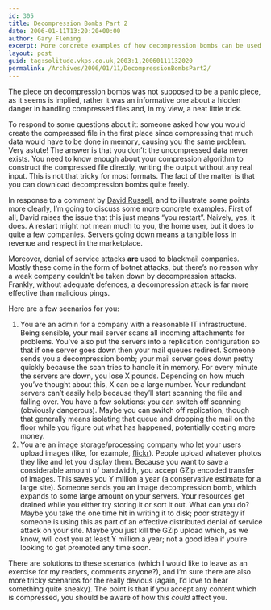 ```yaml
---
id: 305
title: Decompression Bombs Part 2
date: 2006-01-11T13:20:20+00:00
author: Gary Fleming
excerpt: More concrete examples of how decompression bombs can be used.
layout: post
guid: tag:solitude.vkps.co.uk,2003:1,20060111132020
permalink: /Archives/2006/01/11/DecompressionBombsPart2/
---
```

The piece on decompression bombs was not supposed to be a panic piece, as it seems is implied, rather it was an informative one about a hidden danger in handling compressed files and, in my view, a neat little trick.

To respond to some questions about it: someone asked how you would create the compressed file in the first place since compressing that much data would have to be done in memory, causing you the same problem. Very astute! The answer is that you don&#8217;t: the uncompressed data never exists. You need to know enough about your compression algorithm to construct the compressed file directly, writing the output without any real input. This is not that tricky for most formats. The fact of the matter is that you can download decompression bombs quite freely.

In response to a comment by [David Russell](http://www.davidarussell.co.uk/), and to illustrate some points more clearly, I&#8217;m going to discuss some more concrete examples. First of all, David raises the issue that this just means &#8220;you restart&#8221;. Naively, yes, it does. A restart might not mean much to you, the home user, but it does to quite a few companies. Servers going down means a tangible loss in revenue and respect in the marketplace.

Moreover, denial of service attacks **are** used to blackmail companies. Mostly these come in the form of botnet attacks, but there&#8217;s no reason why a weak company couldn&#8217;t be taken down by decompression attacks. Frankly, without adequate defences, a decompression attack is far more effective than malicious pings.

Here are a few scenarios for you:

  1. You are an admin for a company with a reasonable IT infrastructure. Being sensible, your mail server scans all incoming attachments for problems. You&#8217;ve also put the servers into a replication configuration so that if one server goes down then your mail queues redirect. Someone sends you a decompression bomb; your mail server goes down pretty quickly because the scan tries to handle it in memory. For every minute the servers are down, you lose X pounds. Depending on how much you&#8217;ve thought about this, X can be a large number. Your redundant servers can&#8217;t easily help because they&#8217;ll start scanning the file and falling over. You have a few solutions: you can switch off scanning (obviously dangerous). Maybe you can switch off replication, though that generally means isolating that queue and dropping the mail on the floor while you figure out what has happened, potentially costing more money.
  2. You are an image storage/processing company who let your users upload images (like, for example, [flickr](http://www.flickr.com)). People upload whatever photos they like and let you display them. Because you want to save a considerable amount of bandwidth, you accept GZip encoded transfer of images. This saves you Y million a year (a conservative estimate for a large site). Someone sends you an image decompression bomb, which expands to some large amount on your servers. Your resources get drained while you either try storing it or sort it out. What can you do? Maybe you take the one time hit in writing it to disk; poor strategy if someone is using this as part of an effective distributed denial of service attack on your site. Maybe you just kill the GZip upload which, as we know, will cost you at least Y million a year; not a good idea if you&#8217;re looking to get promoted any time soon.

There are solutions to these scenarios (which I would like to leave as an exercise for my readers, comments anyone?), and I&#8217;m sure there are also more tricky scenarios for the really devious (again, I&#8217;d love to hear something quite sneaky). The point is that if you accept any content which is compressed, you should be aware of how this _could_ affect you.